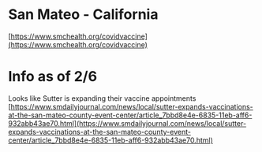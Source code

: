 # San Mateo - California

[https://www.smchealth.org/covidvaccine](https://www.smchealth.org/covidvaccine)
# Info as of 2/6
Looks like Sutter is expanding their vaccine appointments [https://www.smdailyjournal.com/news/local/sutter-expands-vaccinations-at-the-san-mateo-county-event-center/article_7bbd8e4e-6835-11eb-aff6-932abb43ae70.html](https://www.smdailyjournal.com/news/local/sutter-expands-vaccinations-at-the-san-mateo-county-event-center/article_7bbd8e4e-6835-11eb-aff6-932abb43ae70.html)
